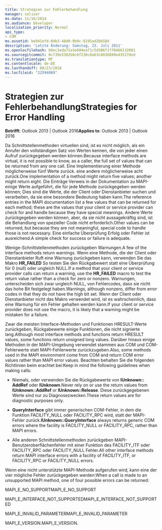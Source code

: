 ```yaml
---
title: Strategien zur Fehlerbehandlung
manager: soliver
ms.date: 11/16/2014
ms.audience: Developer
localization_priority: Normal
api_type:
- COM
ms.assetid: be941efd-04b3-48d0-9b9c-8195ad2bb58d
description: 'Letzte Änderung: Samstag, 23. Juli 2011'
ms.openlocfilehash: b0ec3ada71a3e604ea71c5d386f1ff0466132081
ms.sourcegitcommit: 0cf39e5382b8c6f236c8a63c6036849ed3527ded
ms.translationtype: MT
ms.contentlocale: de-DE
ms.lasthandoff: 08/23/2018
ms.locfileid: "22594089"
---
```

# <a name="strategies-for-error-handling"></a><span data-ttu-id="c0343-103">Strategien zur Fehlerbehandlung</span><span class="sxs-lookup"><span data-stu-id="c0343-103">Strategies for Error Handling</span></span>

  
  
<span data-ttu-id="c0343-104">**Betrifft**: Outlook 2013 | Outlook 2016</span><span class="sxs-lookup"><span data-stu-id="c0343-104">**Applies to**: Outlook 2013 | Outlook 2016</span></span> 
  
<span data-ttu-id="c0343-105">Da Schnittstellenmethoden virtuellen sind, ist es nicht möglich, als ein Anrufer den vollständigen Satz von Werten kennen, die von jeder einen Aufruf zurückgegeben werden können.</span><span class="sxs-lookup"><span data-stu-id="c0343-105">Because interface methods are virtual, it is not possible to know, as a caller, the full set of values that can be returned from any one call.</span></span> <span data-ttu-id="c0343-106">Eine Implementierung einer Methode möglicherweise fünf Werte zurück. eine andere möglicherweise acht zurück.</span><span class="sxs-lookup"><span data-stu-id="c0343-106">One implementation of a method might return five values; another might return eight.</span></span> <span data-ttu-id="c0343-107">Die Einträge Verweis in der Dokumentation zu MAPI-einige Werte aufgeführt, die für jede Methode zurückgegeben werden können; Dies sind die Werte, die der Client oder Dienstanbieter suchen und verarbeiten, da sie eine besondere Bedeutung haben kann.</span><span class="sxs-lookup"><span data-stu-id="c0343-107">The reference entries in the MAPI documentation list a few values that can be returned for each method; these are the values that your client or service provider can check for and handle because they have special meanings.</span></span> <span data-ttu-id="c0343-108">Andere Werte zurückgegeben werden können, aber, da sie nicht aussagekräftig sind, ist die Behandlung von spezieller Code nicht erforderlich.</span><span class="sxs-lookup"><span data-stu-id="c0343-108">Other values can be returned, but because they are not meaningful, special code to handle those is not necessary.</span></span> <span data-ttu-id="c0343-109">Eine einfache Überprüfung Erfolg oder Fehler ist ausreichend.</span><span class="sxs-lookup"><span data-stu-id="c0343-109">A simple check for success or failure is adequate.</span></span>
  
<span data-ttu-id="c0343-110">Wenige-Schnittstellenmethoden zurückgeben Warnungen.</span><span class="sxs-lookup"><span data-stu-id="c0343-110">A few of the interface methods return warnings.</span></span> <span data-ttu-id="c0343-111">Wenn eine Methode, die der Client oder Dienstanbieter Ruft eine Warnung zurückgeben kann, verwenden Sie das Makro **HR_FAILED** So testen Sie den Rückgabewert statt eine Überprüfung für 0 (null) oder ungleich NULL.</span><span class="sxs-lookup"><span data-stu-id="c0343-111">If a method that your client or service provider calls can return a warning, use the **HR_FAILED** macro to test the return value rather than a check for zero or nonzero.</span></span> <span data-ttu-id="c0343-112">Warnungen, unterscheiden sich zwar ungleich NULL, von Fehlercodes, dass sie nicht das hohe Bit festgelegt haben.</span><span class="sxs-lookup"><span data-stu-id="c0343-112">Warnings, although nonzero, differ from error codes in that they do not have the high bit set.</span></span> <span data-ttu-id="c0343-113">Wenn der Client oder Dienstanbieter nicht das Makro verwendet wird, ist es wahrscheinlich, dass eine Warnung für ein Fehler gehalten werden kann.</span><span class="sxs-lookup"><span data-stu-id="c0343-113">If your client or service provider does not use the macro, it is likely that a warning might be mistaken for a failure.</span></span> 
  
<span data-ttu-id="c0343-114">Zwar die meisten Interface-Methoden und Funktionen HRESULT-Werte zurückgeben, Rückgabewerte einige Funktionen, die nicht signierte lang.</span><span class="sxs-lookup"><span data-stu-id="c0343-114">Although most interface methods and functions return HRESULT values, some functions return unsigned long values.</span></span> <span data-ttu-id="c0343-115">Darüber hinaus einige Methoden in der MAPI-Umgebung verwendet stammen aus COM und COM-Fehlerwerte statt MAPI-Fehlerwerte zurückzugeben.</span><span class="sxs-lookup"><span data-stu-id="c0343-115">Also, some methods used in the MAPI environment come from COM and return COM error values rather than MAPI error values.</span></span> <span data-ttu-id="c0343-116">Beachten behalten Sie die folgenden Richtlinien beim erachtet bei:</span><span class="sxs-lookup"><span data-stu-id="c0343-116">Keep in mind the following guidelines when making calls:</span></span>
  
- <span data-ttu-id="c0343-117">Niemals, oder verwenden Sie die Rückgabewerte von **IUnknown:: AddRef** oder **IUnknown**.</span><span class="sxs-lookup"><span data-stu-id="c0343-117">Never rely on or use the return values from **IUnknown::AddRef** or **IUnknown::Release**.</span></span> <span data-ttu-id="c0343-118">Diese zurückgegebenen Werte sind nur zu Diagnosezwecken.</span><span class="sxs-lookup"><span data-stu-id="c0343-118">These return values are for diagnostic purposes only.</span></span> 
    
- <span data-ttu-id="c0343-119">**QueryInterface** gibt immer generischen COM-Fehler, in dem die Funktion FACILITY_NULL oder FACILITY_RPC wird, statt der MAPI-Fehler zurück.</span><span class="sxs-lookup"><span data-stu-id="c0343-119">**IUnknown::QueryInterface** always returns generic COM errors where the facility is FACILITY_NULL or FACILITY_RPC, rather than MAPI errors.</span></span> 
    
- <span data-ttu-id="c0343-120">Alle anderen Schnittstellenmethoden zurückgeben MAPI-Benutzeroberflächenfehler mit einer Funktion des FACILITY_ITF oder FACILITY_RPC oder FACILITY_NULL Fehler.</span><span class="sxs-lookup"><span data-stu-id="c0343-120">All other interface methods return MAPI interface errors with a facility of FACILITY_ITF, or FACILITY_RPC or FACILITY_NULL errors.</span></span>
    
<span data-ttu-id="c0343-121">Wenn eine nicht unterstützte MAPI-Methode aufgerufen wird, kann eine der vier mögliche Fehler zurückgegeben werden:</span><span class="sxs-lookup"><span data-stu-id="c0343-121">When a call is made to an unsupported MAPI method, one of four possible errors can be returned:</span></span> 
  
<span data-ttu-id="c0343-122">MAPI_E_NO_SUPPORT</span><span class="sxs-lookup"><span data-stu-id="c0343-122">MAPI_E_NO_SUPPORT</span></span>
  
<span data-ttu-id="c0343-123">MAPI_E_INTERFACE_NOT_SUPPORTED</span><span class="sxs-lookup"><span data-stu-id="c0343-123">MAPI_E_INTERFACE_NOT_SUPPORTED</span></span>
  
<span data-ttu-id="c0343-124">MAPI_E_INVALID_PARAMETER</span><span class="sxs-lookup"><span data-stu-id="c0343-124">MAPI_E_INVALID_PARAMETER</span></span>
  
<span data-ttu-id="c0343-125">MAPI_E_VERSION.</span><span class="sxs-lookup"><span data-stu-id="c0343-125">MAPI_E_VERSION.</span></span> 
  

